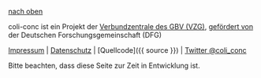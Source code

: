 [nach oben](#top)

coli-conc ist ein Projekt der [Verbundzentrale des GBV (VZG)](https://www.gbv.de/), [gefördert von](http://gepris.dfg.de/gepris/projekt/276843344) der Deutschen Forschungsgemeinschaft (DFG)

[Impressum](https://www.gbv.de/impressum)
| [Datenschutz](https://www.gbv.de/datenschutz)
| [Quellcode]({{ source }})
| [Twitter @coli_conc](https://twitter.com/coli_conc)

Bitte beachten, dass diese Seite zur Zeit in Entwicklung ist.
